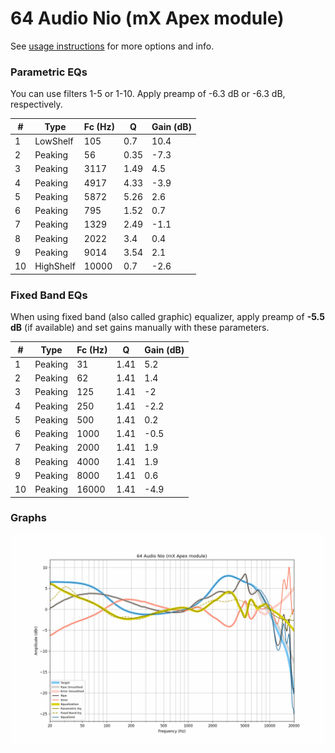 # 64 Audio Nio (mX Apex module)
See [usage instructions](https://github.com/jaakkopasanen/AutoEq#usage) for more options and info.

### Parametric EQs
You can use filters 1-5 or 1-10. Apply preamp of -6.3 dB or -6.3 dB, respectively.

|   # | Type      |   Fc (Hz) |    Q |   Gain (dB) |
|-----|-----------|-----------|------|-------------|
|   1 | LowShelf  |       105 | 0.7  |        10.4 |
|   2 | Peaking   |        56 | 0.35 |        -7.3 |
|   3 | Peaking   |      3117 | 1.49 |         4.5 |
|   4 | Peaking   |      4917 | 4.33 |        -3.9 |
|   5 | Peaking   |      5872 | 5.26 |         2.6 |
|   6 | Peaking   |       795 | 1.52 |         0.7 |
|   7 | Peaking   |      1329 | 2.49 |        -1.1 |
|   8 | Peaking   |      2022 | 3.4  |         0.4 |
|   9 | Peaking   |      9014 | 3.54 |         2.1 |
|  10 | HighShelf |     10000 | 0.7  |        -2.6 |

### Fixed Band EQs
When using fixed band (also called graphic) equalizer, apply preamp of **-5.5 dB** (if available) and set gains manually with these parameters.

|   # | Type    |   Fc (Hz) |    Q |   Gain (dB) |
|-----|---------|-----------|------|-------------|
|   1 | Peaking |        31 | 1.41 |         5.2 |
|   2 | Peaking |        62 | 1.41 |         1.4 |
|   3 | Peaking |       125 | 1.41 |        -2   |
|   4 | Peaking |       250 | 1.41 |        -2.2 |
|   5 | Peaking |       500 | 1.41 |         0.2 |
|   6 | Peaking |      1000 | 1.41 |        -0.5 |
|   7 | Peaking |      2000 | 1.41 |         1.9 |
|   8 | Peaking |      4000 | 1.41 |         1.9 |
|   9 | Peaking |      8000 | 1.41 |         0.6 |
|  10 | Peaking |     16000 | 1.41 |        -4.9 |

### Graphs
![](./64%20Audio%20Nio%20(mX%20Apex%20module).png)
